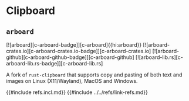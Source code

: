 # Clipboard

## `arboard`

[![arboard][c-arboard-badge]][c-arboard]{{hi:arboard}}
[![arboard-crates.io][c-arboard-crates.io-badge]][c-arboard-crates.io]
[![arboard-github][c-arboard-github-badge]][c-arboard-github]
[![arboard-lib.rs][c-arboard-lib.rs-badge]][c-arboard-lib.rs]

A fork of `rust-clipboard` that supports copy and pasting of both text and images on Linux (X11/Wayland), MacOS and Windows.

{{#include refs.incl.md}}
{{#include ../../refs/link-refs.md}}

<div class="hidden">
</div>
